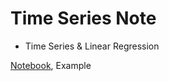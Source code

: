 # Time Series Note

- Time Series & Linear Regression 

[Notebook](https://github.com/kh4vv/ML_Study_Note/blob/origin/Time_Series/Time%20Series.ipynb), Example


